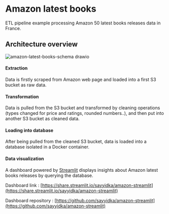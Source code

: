# Amazon latest books
ETL pipeline example processing Amazon 50 latest books releases data in France.

## Architecture overview
![amazon-latest-books-schema drawio](https://user-images.githubusercontent.com/38778970/137316506-f30d840f-c47e-4a6d-84c4-16a77b7bbf5e.png)

#### Extraction
Data is firstly scraped from Amazon web page and loaded into a first S3 bucket as raw data.

#### Transformation
Data is pulled from the S3 bucket and transformed by cleaning operations (types changed for price and ratings, rounded numbers..), and then put into another S3 bucket as cleaned data.

#### Loading into database
After being pulled from the cleaned S3 bucket, data is loaded into a database isolated in a Docker container.

#### Data visualization
A dashboard powered by [Streamlit](https://streamlit.io/) displays insights about Amazon latest books releases by querying the database.  

Dashboard link : [https://share.streamlit.io/sayyidka/amazon-streamlit](https://share.streamlit.io/sayyidka/amazon-streamlit)

Dashboard repository : [https://github.com/sayyidka/amazon-streamlit](https://github.com/sayyidka/amazon-streamlit)

